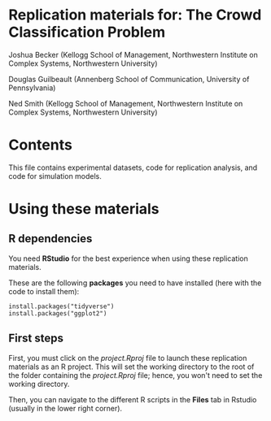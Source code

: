 # Replication materials for:  The Crowd Classification Problem
Joshua Becker (Kellogg School of Management, Northwestern Institute on Complex Systems, Northwestern University) 

Douglas Guilbeault (Annenberg School of Communication, University of Pennsylvania) 

Ned Smith (Kellogg School of Management, Northwestern Institute on Complex Systems, Northwestern University) 

# Contents

This file contains experimental datasets, code for replication analysis, and code for simulation models.

# Using these materials

## R dependencies

You need **RStudio** for the best experience when using these replication materials. 

These are the following **packages** you need to have installed (here with the code to install them):
```
install.packages("tidyverse")
install.packages("ggplot2")
```

## First steps

First, you must click on the *project.Rproj* file to launch these replication materials as an R project. This will set the working directory to the root of the folder containing the *project.Rproj* file; hence, you won't need to set the working directory.

Then, you can navigate to the different R scripts in the **Files** tab in Rstudio (usually in the lower right corner).